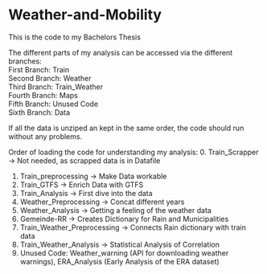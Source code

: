 # Weather-and-Mobility
This is the code to my Bachelors Thesis

The different parts of my analysis can be accessed via the different branches:  
First Branch: Train  
Second Branch: Weather  
Third Branch: Train_Weather  
Fourth Branch: Maps  
Fifth Branch: Unused Code  
Sixth Branch: Data  

If all the data is unziped an kept in the same order, the code should run without any problems. 

Order of loading the code for understanding my analysis:
0. Train_Scrapper -> Not needed, as scrapped data is in Datafile
1. Train_preprocessing -> Make Data workable
2. Train_GTFS -> Enrich Data with GTFS
3. Train_Analysis -> First dive into the data
4. Weather_Preprocessing -> Concat different years
5. Weather_Analysis -> Getting a feeling of the weather data
6. Gemeinde-RR -> Creates Dictionary for Rain and Municipalities
7. Train_Weather_Preprocessing -> Connects Rain dictionary with train data
8. Train_Weather_Analysis -> Statistical Analysis of Correlation
9. Unused Code: Weather_warning (API for downloading weather warnings), ERA_Analysis (Early Analysis of the ERA dataset)
